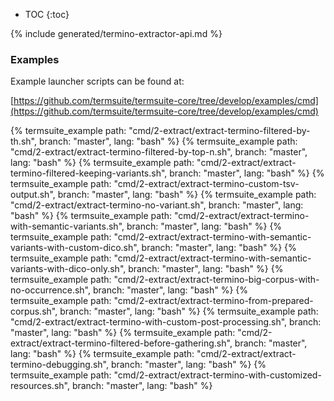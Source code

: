 * TOC
{:toc}

{% include generated/termino-extractor-api.md %}

### Examples

Example launcher scripts can be found at:

[https://github.com/termsuite/termsuite-core/tree/develop/examples/cmd](https://github.com/termsuite/termsuite-core/tree/develop/examples/cmd)

{% termsuite_example path: "cmd/2-extract/extract-termino-filtered-by-th.sh", branch: "master", lang: "bash" %}
{% termsuite_example path: "cmd/2-extract/extract-termino-filtered-by-top-n.sh", branch: "master", lang: "bash" %}
{% termsuite_example path: "cmd/2-extract/extract-termino-filtered-keeping-variants.sh", branch: "master", lang: "bash" %}
{% termsuite_example path: "cmd/2-extract/extract-termino-custom-tsv-output.sh", branch: "master", lang: "bash" %}
{% termsuite_example path: "cmd/2-extract/extract-termino-no-variant.sh", branch: "master", lang: "bash" %}
{% termsuite_example path: "cmd/2-extract/extract-termino-with-semantic-variants.sh", branch: "master", lang: "bash" %}
{% termsuite_example path: "cmd/2-extract/extract-termino-with-semantic-variants-with-custom-dico.sh", branch: "master", lang: "bash" %}
{% termsuite_example path: "cmd/2-extract/extract-termino-with-semantic-variants-with-dico-only.sh", branch: "master", lang: "bash" %}
{% termsuite_example path: "cmd/2-extract/extract-termino-big-corpus-with-no-occurrence.sh", branch: "master", lang: "bash" %}
{% termsuite_example path: "cmd/2-extract/extract-termino-from-prepared-corpus.sh", branch: "master", lang: "bash" %}
{% termsuite_example path: "cmd/2-extract/extract-termino-with-custom-post-processing.sh", branch: "master", lang: "bash" %}
{% termsuite_example path: "cmd/2-extract/extract-termino-filtered-before-gathering.sh", branch: "master", lang: "bash" %}
{% termsuite_example path: "cmd/2-extract/extract-termino-debugging.sh", branch: "master", lang: "bash" %}
{% termsuite_example path: "cmd/2-extract/extract-termino-with-customized-resources.sh", branch: "master", lang: "bash" %}
